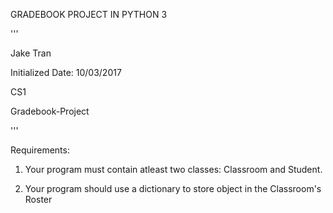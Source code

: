 GRADEBOOK PROJECT IN PYTHON 3

'''

Jake Tran

Initialized Date: 10/03/2017

CS1

Gradebook-Project

'''

Requirements:

1. Your program must contain atleast two classes: Classroom and  Student.

2. Your program should use a dictionary to store object in the Classroom's Roster